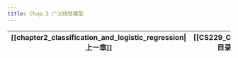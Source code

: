 ```yaml
---
title: Chap.3 广义线性模型
---
```


| [[chapter2_classification_and_logistic_regression\|上一章]] | [[CS229_CN/index\|目录]] | [[chapter2_classification_and_logistic_regression\|下一章]] |
| :------------------------------------------------------: | :--------------------: | :------------------------------------------------------: |
